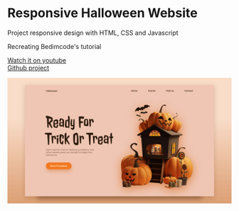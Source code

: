 # Responsive Halloween Website

Project responsive design with HTML, CSS and Javascript

Recreating Bedimcode's tutorial

[Watch it on youtube](https://youtu.be/4YePjH9j7UE)  
[Github project](https://github.com/bedimcode/responsive-halloween-website-4)


![preview img](/preview.png)
